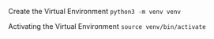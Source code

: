 Create the Virtual Environment
`python3 -m venv venv`

Activating the Virtual Environment
`source venv/bin/activate`
